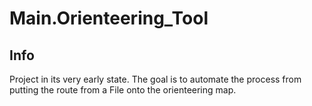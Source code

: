 # Main.Orienteering_Tool

## Info

Project in its very early state. The goal is to automate the process from putting the route from a File onto the orienteering map.